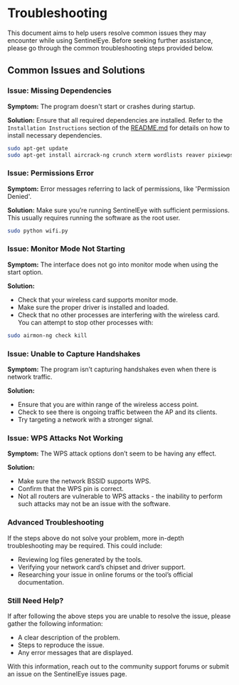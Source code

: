 # Troubleshooting

This document aims to help users resolve common issues they may encounter while using SentinelEye. Before seeking further assistance, please go through the common troubleshooting steps provided below.

## Common Issues and Solutions

### Issue: Missing Dependencies
**Symptom:**
The program doesn't start or crashes during startup.

**Solution:**
Ensure that all required dependencies are installed. Refer to the `Installation Instructions` section of the [README.md](README.md) for details on how to install necessary dependencies.

```bash
sudo apt-get update
sudo apt-get install aircrack-ng crunch xterm wordlists reaver pixiewps bully wifite bettercap wifipumpkin3
```
### Issue: Permissions Error

**Symptom:**
Error messages referring to lack of permissions, like 'Permission Denied'.

**Solution:**
Make sure you’re running SentinelEye with sufficient permissions. This usually requires running the software as the root user.

```bash
sudo python wifi.py
```
### Issue: Monitor Mode Not Starting
**Symptom:**
The interface does not go into monitor mode when using the start option.

**Solution:**
  - Check that your wireless card supports monitor mode.
  - Make sure the proper driver is installed and loaded.
  - Check that no other processes are interfering with the wireless card. You can attempt to stop other processes with:
```bash
sudo airmon-ng check kill
```

### Issue: Unable to Capture Handshakes
**Symptom:**
The program isn’t capturing handshakes even when there is network traffic.

**Solution:**
  - Ensure that you are within range of the wireless access point.
  - Check to see there is ongoing traffic between the AP and its clients.
  - Try targeting a network with a stronger signal.

### Issue: WPS Attacks Not Working
**Symptom:**
The WPS attack options don’t seem to be having any effect.

**Solution:**
  - Make sure the network BSSID supports WPS.
  - Confirm that the WPS pin is correct.
  - Not all routers are vulnerable to WPS attacks - the inability to perform such attacks may not be an issue with the software.

### Advanced Troubleshooting

If the steps above do not solve your problem, more in-depth troubleshooting may be required. This could include:

 - Reviewing log files generated by the tools.
 - Verifying your network card’s chipset and driver support.
 - Researching your issue in online forums or the tool’s official documentation.

### Still Need Help?
If after following the above steps you are unable to resolve the issue, please gather the following information:
 - A clear description of the problem.
 - Steps to reproduce the issue.
 - Any error messages that are displayed.

With this information, reach out to the community support forums or submit an issue on the SentinelEye issues page.
